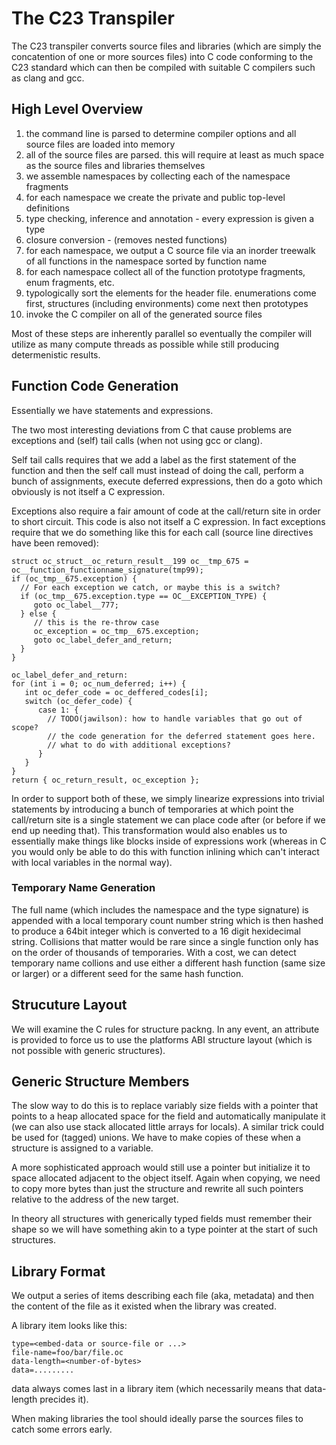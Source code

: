 # The C23 Transpiler

The C23 transpiler converts source files and libraries (which are simply the
concatention of one or more sources files) into C code conforming to the C23
standard which can then be compiled with suitable C compilers such as clang
and gcc.

## High Level Overview

1. the command line is parsed to determine compiler options and all source files
   are loaded into memory
3. all of the source files are parsed. this will require at least as much space
   as the source files and libraries themselves
4. we assemble namespaces by collecting each of the namespace fragments
5. for each namespace we create the private and public top-level definitions
6. type checking, inference and annotation - every expression is given a type
7. closure conversion - (removes nested functions)
11. for each namespace, we output a C source file via an inorder treewalk
    of all functions in the namespace sorted by function name
12. for each namespace collect all of the function prototype fragments, enum fragments,
    etc.
13. typologically sort the elements for the header file. enumerations come first, structures (including environments) come next then prototypes  
14. invoke the C compiler on all of the generated source files

Most of these steps are inherently parallel so eventually the compiler will
utilize as many compute threads as possible while still producing determenistic
results.

## Function Code Generation

Essentially we have statements and expressions.

The two most interesting deviations from C that cause problems are exceptions and
(self) tail calls (when not using gcc or clang).

Self tail calls requires that we add a label as the first statement of the function and then the self call must instead of doing the call, perform a bunch of assignments, execute deferred expressions, then do a goto which obviously is not itself a C expression.

Exceptions also require a fair amount of code at the call/return site in order to short circuit.
This code is also not itself a C expression. In fact exceptions require that we do something like this for each call (source line directives have been removed):

```
struct oc_struct__oc_return_result__199 oc__tmp_675 = oc__function_functionname_signature(tmp99);
if (oc_tmp__675.exception) {
  // For each exception we catch, or maybe this is a switch?
  if (oc_tmp__675.exception.type == OC__EXCEPTION_TYPE) {
     goto oc_label__777;
  } else {
     // this is the re-throw case
     oc_exception = oc_tmp__675.exception;
     goto oc_label_defer_and_return;
  }
}

oc_label_defer_and_return:
for (int i = 0; oc_num_deferred; i++) {
   int oc_defer_code = oc_deffered_codes[i];
   switch (oc_defer_code) {
      case 1: {
        // TODO(jawilson): how to handle variables that go out of scope?
        // the code generation for the deferred statement goes here.
        // what to do with additional exceptions?
      }
   }
}
return { oc_return_result, oc_exception };
```
In order to support both of these, we simply linearize expressions into trivial statements
by introducing a bunch of temporaries at which point the call/return site is a single statement
we can place code after (or before if we end up needing that). This transformation would also
enables us to essentially make things like blocks inside of expressions work (whereas in C
you would only be able to do this with function inlining which can't interact with local
variables in the normal way).

### Temporary Name Generation

The full name (which includes the namespace and the type signature) is appended with a local temporary count number string which is then hashed to produce a 64bit integer which is converted to a 16 digit hexidecimal string. Collisions that matter would be rare since a single function only
has on the order of thousands of temporaries. With a cost, we can detect temporary name collions
and use either a different hash function (same size or larger) or a different seed for the same hash function.

## Strucuture Layout

We will examine the C rules for structure packng. In any event, an attribute is provided to force us to use the platforms ABI structure layout (which is not possible with generic structures).

## Generic Structure Members

The slow way to do this is to replace variably size fields with a pointer that points to a heap allocated space for the field and automatically manipulate it (we can also use stack allocated little arrays for locals). A similar trick could be used for (tagged) unions. We have to make copies of these when a structure is assigned to a variable.

A more sophisticated approach would still use a pointer but initialize it to space allocated adjacent to the object itself. Again when copying, we need to copy more bytes than just the structure and
rewrite all such pointers relative to the address of the new target.

In theory all structures with generically typed fields must remember their shape so we will have
something akin to a type pointer at the start of such structures.

## Library Format

We output a series of items describing each file (aka, metadata) and then the content of the file as it existed when the library was created.

A library item looks like this:

```
type=<embed-data or source-file or ...>
file-name=foo/bar/file.oc
data-length=<number-of-bytes>
data=.........
```
data always comes last in a library item (which necessarily means that data-length precides it).

When making libraries the tool should ideally parse the sources files to catch some errors early.



